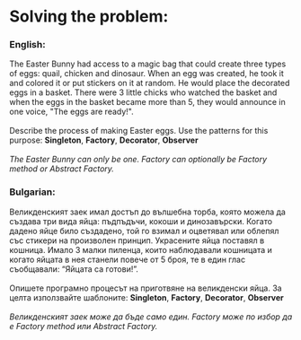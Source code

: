 # Solving the problem: 
### English:
The Easter Bunny had access to a magic bag that could create three types of eggs: quail, chicken and dinosaur. 
When an egg was created, he took it and colored it or put stickers on it at random. 
He would place the decorated eggs in a basket. There were 3 little chicks who watched the basket and when the eggs in the basket became more than 5, they would announce in one voice, "The eggs are ready!".
<br><br>
Describe the process of making Easter eggs. Use the patterns for this purpose: **Singleton**, **Factory**, **Decorator**, **Observer**
<br><br>
*The Easter Bunny can only be one. Factory can optionally be Factory method or Abstract Factory.*

### Bulgarian:
Великденският заек имал достъп до вълшебна торба, която можела да създава три вида яйца: пъдпъдъчи, кокоши и динозавърски. 
Когато дадено яйце било създадено, той го взимал и оцветявал или облепял със стикери на произволен принцип. 
Украсените яйца поставял в кошница. Имало 3 малки пиленца, които наблюдавали кошницата и когато яйцата в нея станели повече от 5 броя, те в един глас съобщавали: “Яйцата са готови!”.
<br><br>
Опишете програмно процесът на приготвяне на великденски яйца. За целта използвайте шаблоните: **Singleton**, **Factory**, **Decorator**, **Observer**
<br><br>
*Великденският заек може да бъде само един. Factory може по избор да е Factory method или Abstract Factory.*
